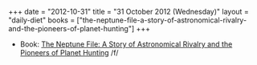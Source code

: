 +++
date = "2012-10-31"
title = "31 October 2012 (Wednesday)"
layout = "daily-diet"
books = ["the-neptune-file-a-story-of-astronomical-rivalry-and-the-pioneers-of-planet-hunting"]
+++

<ul>
<li class="entry books">Book: <a href="/books/the-neptune-file-a-story-of-astronomical-rivalry-and-the-pioneers-of-planet-hunting">The Neptune File: A Story of Astronomical Rivalry and the Pioneers of Planet Hunting</a> /f/</li>
</ul>